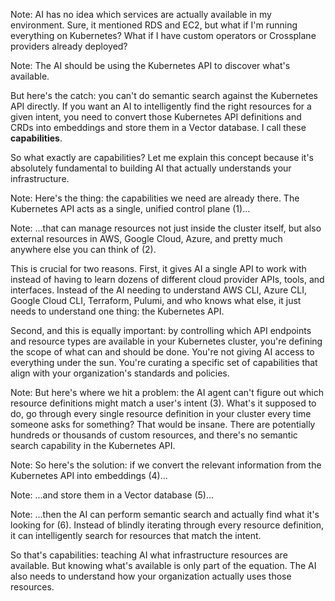 <!-- .slide: data-background="img/idp-problem-capabilities.jpeg" data-background-size="contain" data-background-color="black" -->

Note:
AI has no idea which services are actually available in my environment. Sure, it mentioned RDS and EC2, but what if I'm running everything on Kubernetes? What if I have custom operators or Crossplane providers already deployed?


<!-- .slide: data-background="img/idp-solution-capabilities.jpeg" data-background-size="contain" data-background-color="black" -->

Note:
The AI should be using the Kubernetes API to discover what's available.

But here's the catch: you can't do semantic search against the Kubernetes API directly. If you want an AI to intelligently find the right resources for a given intent, you need to convert those Kubernetes API definitions and CRDs into embeddings and store them in a Vector database. I call these **capabilities**.

So what exactly are capabilities? Let me explain this concept because it's absolutely fundamental to building AI that actually understands your infrastructure.


<!-- .slide: data-background="img/capabilities-01.png" data-background-size="contain" data-background-color="black" -->

Note:
Here's the thing: the capabilities we need are already there. The Kubernetes API acts as a single, unified control plane (1)...


<!-- .slide: data-background="img/capabilities-02.png" data-background-size="contain" data-background-color="black" -->

Note:
...that can manage resources not just inside the cluster itself, but also external resources in AWS, Google Cloud, Azure, and pretty much anywhere else you can think of (2).

This is crucial for two reasons. First, it gives AI a single API to work with instead of having to learn dozens of different cloud provider APIs, tools, and interfaces. Instead of the AI needing to understand AWS CLI, Azure CLI, Google Cloud CLI, Terraform, Pulumi, and who knows what else, it just needs to understand one thing: the Kubernetes API.

Second, and this is equally important: by controlling which API endpoints and resource types are available in your Kubernetes cluster, you're defining the scope of what can and should be done. You're not giving AI access to everything under the sun. You're curating a specific set of capabilities that align with your organization's standards and policies.


<!-- .slide: data-background="img/capabilities-03.png" data-background-size="contain" data-background-color="black" -->

Note:
But here's where we hit a problem: the AI agent can't figure out which resource definitions might match a user's intent (3). What's it supposed to do, go through every single resource definition in your cluster every time someone asks for something? That would be insane. There are potentially hundreds or thousands of custom resources, and there's no semantic search capability in the Kubernetes API.


<!-- .slide: data-background="img/capabilities-04.png" data-background-size="contain" data-background-color="black" -->

Note:
So here's the solution: if we convert the relevant information from the Kubernetes API into embeddings (4)...


<!-- .slide: data-background="img/capabilities-05.png" data-background-size="contain" data-background-color="black" -->

Note:
...and store them in a Vector database (5)...


<!-- .slide: data-background="img/capabilities-06.png" data-background-size="contain" data-background-color="black" -->

Note:
...then the AI can perform semantic search and actually find what it's looking for (6). Instead of blindly iterating through every resource definition, it can intelligently search for resources that match the intent.

So that's capabilities: teaching AI what infrastructure resources are available. But knowing what's available is only part of the equation. The AI also needs to understand how your organization actually uses those resources.
